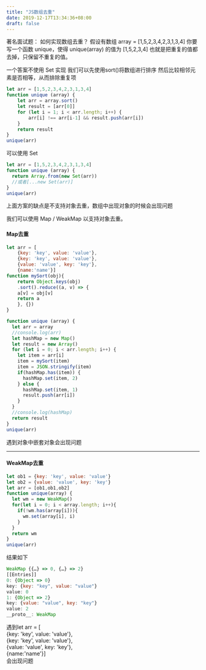 ```yaml
---
title: "JS数组去重"
date: 2019-12-17T13:34:36+08:00
draft: false
---
```


著名面试题：
如何实现数组去重？
假设有数组 array = [1,5,2,3,4,2,3,1,3,4]
你要写一个函数 unique，使得
unique(array) 的值为 [1,5,2,3,4]
也就是把重复的值都去掉，只保留不重复的值。

一个答案不使用 Set 实现
我们可以先使用sort()将数组进行排序
然后比较相邻元素是否相等，从而排除重复项
```js
let arr = [1,5,2,3,4,2,3,1,3,4]
function unique (array) {
    let arr = array.sort()
    let result = [arr[0]]
    for (let i = 1; i < arr.length; i++) {
        arr[i] !== arr[i-1] && result.push(arr[i])
    }
    return result
}
unique(arr)
```
可以使用 Set
```js
let arr = [1,5,2,3,4,2,3,1,3,4]
function unique (array) {
  return Array.from(new Set(arr))
  //或者[...new Set(arr)]
}
unique(arr)
```
上面方案的缺点是不支持对象去重，数组中出现对象的时候会出现问题

我们可以使用 Map / WeakMap 以支持对象去重。
#### Map去重
```js
let arr = [
    {key: 'key', value: 'value'},
    {key: 'key', value: 'value'},
    {value: 'value', key: 'key'},
    {name:'name'}]
function mySort(obj){
    return Object.keys(obj)
    .sort().reduce((a, v) => {
    a[v] = obj[v]
    return a
    }, {})
}

function unique (array) {
  let arr = array
  //console.log(arr)
  let hashMap = new Map()
  let result = new Array()
  for (let i = 0; i < arr.length; i++) {
    let item = arr[i]
    item = mySort(item)
    item = JSON.stringify(item)
    if(hashMap.has(item)) { 
      hashMap.set(item, 2)
    } else {  
      hashMap.set(item, 1)
      result.push(arr[i])
    }
  } 
  //console.log(hashMap)
  return result
}
unique(arr)
```
遇到对象中嵌套对象会出现问题
<hr>

#### WeakMap去重

```js
let ob1 = {key: 'key', value: 'value'}
let ob2 = {value: 'value', key: 'key'}
let arr = [ob1,ob1,ob2]
function unique(array) {
  let wm = new WeakMap()
  for(let i = 0; i < array.length; i++){
    if(!wm.has(array[i])){
      wm.set(array[i], i)
    }
  }
  return wm
}
unique(arr)
```
结果如下
```js
WeakMap {{…} => 0, {…} => 2}
[[Entries]]
0: {Object => 0}
key: {key: "key", value: "value"}
value: 0
1: {Object => 2}
key: {value: "value", key: "key"}
value: 2
__proto__: WeakMap
```

遇到let arr = [<br>
    {key: 'key', value: 'value'},<br>
    {key: 'key', value: 'value'},<br>
    {value: 'value', key: 'key'},<br>
    {name:'name'}]<br>
会出现问题
